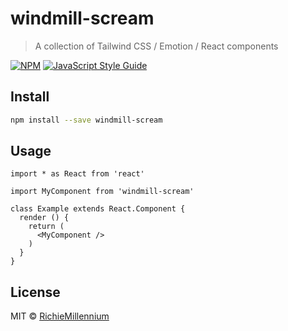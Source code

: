 # windmill-scream

> A collection of Tailwind CSS / Emotion / React components

[![NPM](https://img.shields.io/npm/v/windmill-scream.svg)](https://www.npmjs.com/package/windmill-scream) [![JavaScript Style Guide](https://img.shields.io/badge/code_style-standard-brightgreen.svg)](https://standardjs.com)

## Install

```bash
npm install --save windmill-scream
```

## Usage

```tsx
import * as React from 'react'

import MyComponent from 'windmill-scream'

class Example extends React.Component {
  render () {
    return (
      <MyComponent />
    )
  }
}
```

## License

MIT © [RichieMillennium](https://github.com/RichieMillennium)
